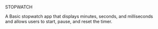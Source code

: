 STOPWATCH

 A Basic stopwatch app that displays minutes, seconds, and milliseconds and allows users to start, pause, and reset the timer.

